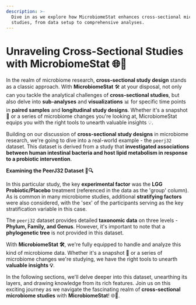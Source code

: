 ```yaml
---
description: >-
  Dive in as we explore how MicrobiomeStat enhances cross-sectional microbiome
  studies, from data setup to comprehensive analyses.
---
```


# Unraveling Cross-Sectional Studies with MicrobiomeStat 🌐🔬

In the realm of microbiome research, **cross-sectional study design** stands as a classic approach. With **MicrobiomeStat** 🛠️ at your disposal, not only can you tackle the analytical challenges of **cross-sectional studies**, but also delve into **sub-analyses** and **visualizations** 📊 for specific time points in **paired samples** and **longitudinal study designs**. Whether it's a snapshot 📸 or a series of microbiome changes you're looking at, MicrobiomeStat equips you with the right tools to unearth valuable insights 💡.

Building on our discussion of **cross-sectional study designs** in microbiome research, we're going to dive into a real-world example - the `peerj32` dataset. This dataset is derived from a study that **investigated associations between human intestinal bacteria and host lipid metabolism in response to a probiotic intervention**.

**Examining the PeerJ32 Dataset 🧬🔍**

In this particular study, the key **experimental factor** was the **LGG Probiotic/Placebo** treatment (referenced in the data as the 'group' column). As is common in many microbiome studies, additional **stratifying factors** were also considered, with the 'sex' of the participants serving as the key stratification variable in this case.

The `peerj32` dataset provides detailed **taxonomic data** on three levels - **Phylum, Family, and Genus**. However, it's important to note that a **phylogenetic tree** is not provided in this dataset.

With **MicrobiomeStat 🛠️**, we're fully equipped to handle and analyze this kind of microbiome data. Whether it's a snapshot 📸 or a series of microbiome changes we're studying, we have the right tools to unearth **valuable insights 💡**.

In the following sections, we'll delve deeper into this dataset, unearthing its layers, and drawing knowledge from its rich features. Join us on this exciting journey as we navigate the fascinating realm of **cross-sectional microbiome studies** with **MicrobiomeStat**! 🌐🔬.
